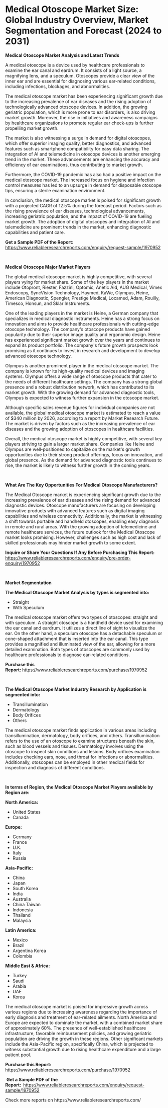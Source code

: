 <p><h1>Medical Otoscope Market Size: Global Industry Overview, Market Segmentation and Forecast (2024 to 2031)</h1></p><p><strong>Medical Otoscope Market Analysis and Latest Trends</strong></p>
<p><p>A medical otoscope is a device used by healthcare professionals to examine the ear canal and eardrum. It consists of a light source, a magnifying lens, and a speculum. Otoscopes provide a clear view of the inner ear and are essential for diagnosing various ear-related conditions, including infections, blockages, and abnormalities.</p><p>The medical otoscope market has been experiencing significant growth due to the increasing prevalence of ear diseases and the rising adoption of technologically advanced otoscope devices. In addition, the growing geriatric population, which is more prone to ear disorders, is also driving market growth. Moreover, the rise in initiatives and awareness campaigns by healthcare organizations to promote regular ear check-ups is further propelling market growth.</p><p>The market is also witnessing a surge in demand for digital otoscopes, which offer superior imaging quality, better diagnostics, and advanced features such as smartphone compatibility for easy data sharing. The integration of AI and telemedicine in otoscope devices is another emerging trend in the market. These advancements are enhancing the accuracy and efficiency of ear examinations, thus contributing to market growth.</p><p>Furthermore, the COVID-19 pandemic has also had a positive impact on the medical otoscope market. The increased focus on hygiene and infection control measures has led to an upsurge in demand for disposable otoscope tips, ensuring a sterile examination environment.</p><p>In conclusion, the medical otoscope market is poised for significant growth with a projected CAGR of 12.5% during the forecast period. Factors such as the rising prevalence of ear diseases, technological advancements, increasing geriatric population, and the impact of COVID-19 are fueling market growth. The adoption of digital otoscopes and integration of AI and telemedicine are prominent trends in the market, enhancing diagnostic capabilities and patient care.</p></p>
<p><strong>Get a Sample PDF of the Report:&nbsp;</strong> <a href="https://www.reliableresearchreports.com/enquiry/request-sample/1970952">https://www.reliableresearchreports.com/enquiry/request-sample/1970952</a></p>
<p>&nbsp;</p>
<p><strong>Medical Otoscope Major Market Players</strong></p>
<p><p>The global medical otoscope market is highly competitive, with several players vying for market share. Some of the key players in the market include Otopront, Riester, Fazzini, Optomic, Anetic Aid, AUG Medical, Vimex Endoscopy, SyncVision Technology, Haymed, KaWe, Olympus, Heine, American Diagnostic, Spengler, Prestige Medical, Locamed, Adam, Rouilly, Timesco, Honsun, and Sklar Instruments.</p><p>One of the leading players in the market is Heine, a German company that specializes in medical diagnostic instruments. Heine has a strong focus on innovation and aims to provide healthcare professionals with cutting-edge otoscope technology. The company's otoscope products have gained popularity due to their superior image quality and ergonomic design. Heine has experienced significant market growth over the years and continues to expand its product portfolio. The company's future growth prospects look promising as it continues to invest in research and development to develop advanced otoscope technology.</p><p>Olympus is another prominent player in the medical otoscope market. The company is known for its high-quality medical devices and imaging systems. Olympus offers a wide range of otoscope products that cater to the needs of different healthcare settings. The company has a strong global presence and a robust distribution network, which has contributed to its market growth. With the growing demand for advanced diagnostic tools, Olympus is expected to witness further expansion in the otoscope market.</p><p>Although specific sales revenue figures for individual companies are not available, the global medical otoscope market is estimated to reach a value of $340 million by 2026, according to a report by Market Research Future. The market is driven by factors such as the increasing prevalence of ear diseases and the growing adoption of otoscopes in healthcare facilities.</p><p>Overall, the medical otoscope market is highly competitive, with several key players striving to gain a larger market share. Companies like Heine and Olympus are well-positioned to capitalize on the market's growth opportunities due to their strong product offerings, focus on innovation, and global presence. As the demand for advanced diagnostic tools continues to rise, the market is likely to witness further growth in the coming years.</p></p>
<p>&nbsp;</p>
<p><strong>What Are The Key Opportunities For Medical Otoscope Manufacturers?</strong></p>
<p><p>The Medical Otoscope market is experiencing significant growth due to the increasing prevalence of ear diseases and the rising demand for advanced diagnostic devices. Otoscope manufacturers are focusing on developing innovative products with advanced features such as digital imaging capabilities and wireless connectivity. Additionally, the market is witnessing a shift towards portable and handheld otoscopes, enabling easy diagnosis in remote and rural areas. With the growing adoption of telemedicine and remote healthcare services, the future outlook for the Medical Otoscope market looks promising. However, challenges such as high cost and lack of skilled professionals may hinder market growth to some extent.</p></p>
<p><strong>Inquire or Share Your Questions If Any Before Purchasing This Report:</strong> <a href="https://www.reliableresearchreports.com/enquiry/pre-order-enquiry/1970952">https://www.reliableresearchreports.com/enquiry/pre-order-enquiry/1970952</a></p>
<p>&nbsp;</p>
<p><strong>Market Segmentation</strong></p>
<p><strong>The Medical Otoscope Market Analysis by types is segmented into:</strong></p>
<p><ul><li>Straight</li><li>With Speculum</li></ul></p>
<p><p>The medical otoscope market offers two types of otoscopes: straight and with speculum. A straight otoscope is a handheld device used for examining the ear canal and eardrum. It utilizes a direct line of sight to visualize the ear. On the other hand, a speculum otoscope has a detachable speculum or cone-shaped attachment that is inserted into the ear canal. This type provides a magnified and illuminated view of the ear, allowing for a more detailed examination. Both types of otoscopes are commonly used by healthcare professionals to diagnose ear-related conditions.</p></p>
<p><strong>Purchase this Report:&nbsp;</strong><a href="https://www.reliableresearchreports.com/purchase/1970952">https://www.reliableresearchreports.com/purchase/1970952</a></p>
<p>&nbsp;</p>
<p><strong>The Medical Otoscope Market Industry Research by Application is segmented into:</strong></p>
<p><ul><li>Transillumination</li><li>Dermatology</li><li>Body Orifices</li><li>Others</li></ul></p>
<p><p>The medical otoscope market finds application in various areas including transillumination, dermatology, body orifices, and others. Transillumination refers to the use of an otoscope to examine structures beneath the skin, such as blood vessels and tissues. Dermatology involves using the otoscope to inspect skin conditions and lesions. Body orifices examination includes checking ears, nose, and throat for infections or abnormalities. Additionally, otoscopes can be employed in other medical fields for inspection and diagnosis of different conditions.</p></p>
<p>&nbsp;</p>
<p><strong>In terms of Region, the Medical Otoscope Market Players available by Region are:</strong></p>
<p>
    <p> <strong> North America: </strong>
        <ul>
            <li>United States</li>
            <li>Canada</li>
        </ul>
        </p> 
    <p> <strong> Europe: </strong>
        <ul>
            <li>Germany</li>
            <li>France</li>
            <li>U.K.</li>
            <li>Italy</li>
            <li>Russia</li>
        </ul>
        </p> 
    <p> <strong> Asia-Pacific: </strong>
        <ul>
            <li>China</li>
            <li>Japan</li>
            <li>South Korea</li>
            <li>India</li>
            <li>Australia</li>
            <li>China Taiwan</li>
            <li>Indonesia</li>
            <li>Thailand</li>
            <li>Malaysia</li>
        </ul>
        </p> 
    <p> <strong> Latin America: </strong>
        <ul>
            <li>Mexico</li>
            <li>Brazil</li>
            <li>Argentina Korea</li>
            <li>Colombia</li>
        </ul>
        </p> 
    <p> <strong> Middle East & Africa: </strong>
        <ul>
            <li>Turkey</li>
            <li>Saudi</li>
            <li>Arabia</li>
            <li>UAE</li>
            <li>Korea</li>
        </ul>
    </p>
    </p>
<p><p>The medical otoscope market is poised for impressive growth across various regions due to increasing awareness regarding the importance of early diagnosis and treatment of ear-related ailments. North America and Europe are expected to dominate the market, with a combined market share of approximately 60%. The presence of well-established healthcare infrastructure, favorable reimbursement policies, and growing geriatric population are driving the growth in these regions. Other significant markets include the Asia-Pacific region, specifically China, which is projected to witness substantial growth due to rising healthcare expenditure and a large patient pool.</p></p>
<p><strong>Purchase this Report: </strong><a href="https://www.reliableresearchreports.com/purchase/1970952">https://www.reliableresearchreports.com/purchase/1970952</a></p>
<p>&nbsp;<strong>Get a Sample PDF of the Report:&nbsp;&nbsp;</strong><a href="https://www.reliableresearchreports.com/enquiry/request-sample/1970952">https://www.reliableresearchreports.com/enquiry/request-sample/1970952</a></p>
<p><strong></strong></p>
<p>Check more reports on https://www.reliableresearchreports.com/</p>
